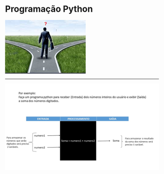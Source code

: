 # Programação Python

![programacao](/imagens/bifurcação.png)

---
![programacao](/imagens/slide2.JPG)
